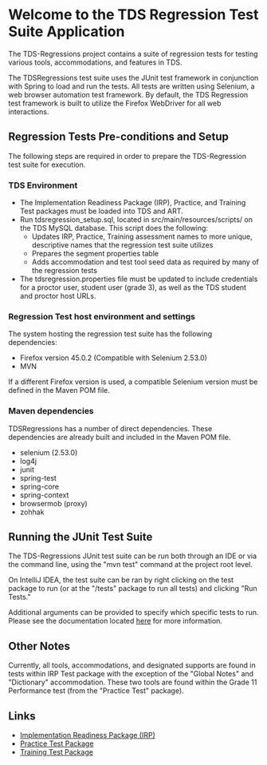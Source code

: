 # Welcome to the TDS Regression Test Suite Application

The TDS-Regressions project contains a suite of regression tests for testing various tools, accommodations, and features in TDS.

The TDSRegressions test suite uses the JUnit test framework in conjunction with Spring to load and run the tests. All tests are written using
Selenium, a web browser automation test framework. By default, the TDS Regression test framework is built to utilize the Firefox WebDriver for all web interactions.

## Regression Tests Pre-conditions and Setup
The following steps are required in order to prepare the TDS-Regression test suite for execution.

### TDS Environment
* The Implementation Readiness Package (IRP), Practice, and Training Test packages must be loaded into TDS and ART.
* Run tdsregression_setup.sql, located in src/main/resources/scripts/ on the TDS MySQL database. This script does the following:
    * Updates IRP, Practice, Training assessment names to more unique, descriptive names that the regression test suite utilizes
    * Prepares the segment properties table
    * Adds accommodation and test tool seed data as required by many of the regression tests
* The tdsregression.properties file must be updated to include credentials for a proctor user, student user (grade 3), as well as the TDS student and proctor host URLs.



### Regression Test host environment and settings
The system hosting the regression test suite has the following dependencies:

  * Firefox version 45.0.2 (Compatible with Selenium 2.53.0)
  * MVN

If a different Firefox version is used, a compatible Selenium version must be defined in the Maven POM file.


### Maven dependencies
TDSRegressions has a number of direct dependencies. These dependencies are already built and included in the Maven POM file.

* selenium (2.53.0)
* log4j
* junit
* spring-test
* spring-core
* spring-context
* browsermob (proxy)
* zohhak

## Running the JUnit Test Suite
The TDS-Regressions JUnit test suite can be run both through an IDE or via the command line, using the "mvn test" command at the project root level.

On IntelliJ IDEA, the test suite can be ran by right clicking on the test package to run (or at the "/tests" package to run all tests) and clicking "Run Tests."

Additional arguments can be provided to specify which specific tests to run. Please see the documentation located [here](https://maven.apache.org/surefire/maven-surefire-plugin/examples/single-test.html)
for more information.

## Other Notes
Currently, all tools, accommodations, and designated supports are found in tests within IRP Test package with the exception of the "Global Notes" and "Dictionary" accommodation.
These two tools are found within the Grade 11 Performance test (from the "Practice Test" package).


## Links
* [Implementation Readiness Package (IRP)](ftp://ftps.smarterbalanced.org/~sbacpublic/Public/ImplementationReadiness/2015.08.19.IrpTestPackageAndContent.zip)
* [Practice Test Package](ftp://ftps.smarterbalanced.org/~sbacpublic/Public/PracticeAndTrainingTests/2015-08-28_PracticeTestPackagesAndContent.zip)
* [Training Test Package](ftp://ftps.smarterbalanced.org/~sbacpublic/Public/PracticeAndTrainingTests/2015-08-28_TrainingTestPackagesAndContent.zip)